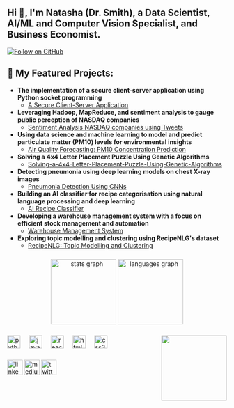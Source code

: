 <h2 align="left">Hi 👋, I'm Natasha (Dr. Smith), a Data Scientist, AI/ML and Computer Vision Specialist, and Business Economist.</h2>

[![Follow on GitHub](https://img.shields.io/github/followers/drnsmith?label=Follow&style=social)](https://github.com/drnsmith)

###
<h2>💼 My Featured Projects:</h2>

- <b>The implementation of a secure client-server application using Python socket programming</b>
  - [A Secure Client-Server Application](https://github.com/drnsmith/Client-Server-Network-Socket-Programming)
- <b>Leveraging Hadoop, MapReduce, and sentiment analysis to gauge public perception of NASDAQ companies</b>
  - [Sentiment Analysis NASDAQ companies using Tweets](https://github.com/drnsmith/sentiment-analysis-NASDAQ-companies-Tweets)
- <b>Using data science and machine learning to model and predict particulate matter (PM10) levels for environmental insights</b>
  - [Air Quality Forecasting: PM10 Concentration Prediction](https://github.com/drnsmith/PM-London-Pollution)
- <b>Solving a 4x4 Letter Placement Puzzle Using Genetic Algorithms</b>
  - [Solving-a-4x4-Letter-Placement-Puzzle-Using-Genetic-Algorithms](https://github.com/drnsmith/Solving-a-4x4-Letter-Placement-Puzzle-Using-Genetic-Algorithms)
- <b>Detecting pneumonia using deep learning models on chest X-ray images</b>
  - [Pneumonia Detection Using CNNs](https://github.com/drnsmith/pneumonia-detection-CNN)
- <b>Building an AI classifier for recipe categorisation using natural language processing and deep learning</b>
  - [AI Recipe Classifier](https://github.com/drnsmith/AI-Recipe-Classifier)
- <b>Developing a warehouse management system with a focus on efficient stock management and automation</b>
  - [Warehouse Management System](https://github.com/drnsmith/warehouse-management-system)
- <b>Exploring topic modelling and clustering using RecipeNLG's dataset</b>
  - [RecipeNLG: Topic Modelling and Clustering](https://github.com/drnsmith/RecipeNLG-Topic-Modelling-and-Clustering)

###

<div align="center">
  <img src="https://github-readme-stats.vercel.app/api?username=drnsmith&hide_title=false&hide_rank=false&show_icons=true&include_all_commits=true&count_private=true&disable_animations=false&theme=dracula&locale=en&hide_border=false" height="150" alt="stats graph"  />
  <img src="https://github-readme-stats.vercel.app/api/top-langs?username=drnsmith&locale=en&hide_title=false&layout=compact&card_width=320&langs_count=5&theme=dracula&hide_border=false" height="150" alt="languages graph"  />
</div>

###

<img align="right" height="150" src="https://i.imgflip.com/65efzo.gif"  />

###

<div align="left">
  <img src="https://cdn.jsdelivr.net/gh/devicons/devicon/icons/python/python-original.svg" height="30" alt="python logo"  />
  <img width="12" />
  <img src="https://cdn.jsdelivr.net/gh/devicons/devicon/icons/javascript/javascript-original.svg" height="30" alt="javascript logo"  />
  <img width="12" />
  <img src="https://cdn.jsdelivr.net/gh/devicons/devicon/icons/react/react-original.svg" height="30" alt="react logo"  />
  <img width="12" />
  <img src="https://cdn.jsdelivr.net/gh/devicons/devicon/icons/html5/html5-original.svg" height="30" alt="html5 logo"  />
  <img width="12" />
  <img src="https://cdn.jsdelivr.net/gh/devicons/devicon/icons/css3/css3-original.svg" height="30" alt="css3 logo"  />
  <img width="12" />
  
</div>

###

<div align="left">
  <a href="https://www.linkedin.com/in/natalyasmith"><img src="https://img.shields.io/static/v1?message=LinkedIn&logo=linkedin&label=&color=0077B5&logoColor=white&labelColor=&style=for-the-badge" height="35" alt="linkedin logo"  /></a>
  <a href="https://medium.com/@drnatashasth"><img src="https://img.shields.io/static/v1?message=Medium&logo=medium&label=&color=12100E&logoColor=white&labelColor=&style=for-the-badge" height="35" alt="medium logo" /></a>
  <a href="https://twitter.com/NeverOblivious"><img src="https://img.shields.io/static/v1?message=Twitter&logo=twitter&label=&color=1DA1F2&logoColor=white&labelColor=&style=for-the-badge" height="35" alt="twitter logo" /></a>
</div>

###

